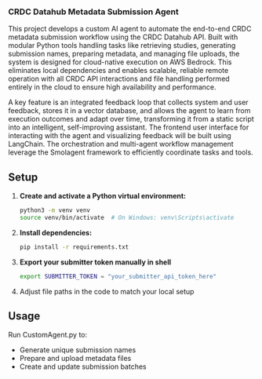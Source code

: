 ### **CRDC Datahub Metadata Submission Agent**

This project develops a custom AI agent to automate the end-to-end CRDC metadata submission workflow using the CRDC Datahub API. Built with modular Python tools handling tasks like retrieving studies, generating submission names, preparing metadata, and managing file uploads, the system is designed for cloud-native execution on AWS Bedrock. This eliminates local dependencies and enables scalable, reliable remote operation with all CRDC API interactions and file handling performed entirely in the cloud to ensure high availability and performance.

A key feature is an integrated feedback loop that collects system and user feedback, stores it in a vector database, and allows the agent to learn from execution outcomes and adapt over time, transforming it from a static script into an intelligent, self-improving assistant. The frontend user interface for interacting with the agent and visualizing feedback will be built using LangChain. The orchestration and multi-agent workflow management leverage the Smolagent framework to efficiently coordinate tasks and tools.


## Setup
1. **Create and activate a Python virtual environment:**

   ```bash
   python3 -m venv venv
   source venv/bin/activate  # On Windows: venv\Scripts\activate
   ```

2. **Install dependencies:**

   ```bash
   pip install -r requirements.txt
   ```

3. **Export your submitter token manually in shell**

    ```bash
   export SUBMITTER_TOKEN = "your_submitter_api_token_here"
   ```

4. Adjust file paths in the code to match your local setup

## Usage
Run CustomAgent.py to:

- Generate unique submission names
- Prepare and upload metadata files
- Create and update submission batches
